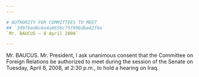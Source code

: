 ```yaml
---
---

# AUTHORITY FOR COMMITTEES TO MEET
## `3d97bed8c6e4a8656c75f996dbe42f6e`
`Mr. BAUCUS — 8 April 2008`

---
```



Mr. BAUCUS. Mr. President, I ask unanimous consent that the Committee 
on Foreign Relations be authorized to meet during the session of the 
Senate on Tuesday, April 8, 2008, at 2:30 p.m., to hold a hearing on 
Iraq.
